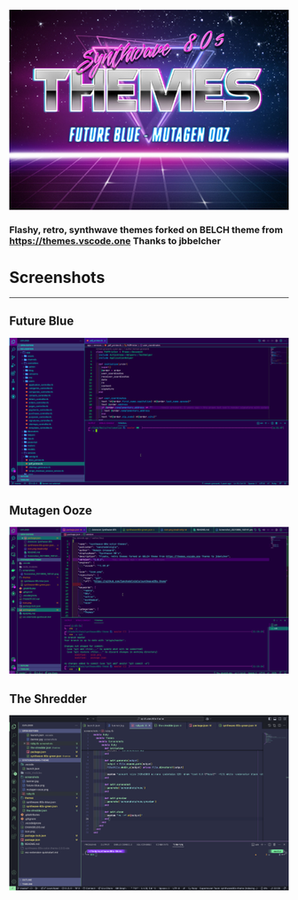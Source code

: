 ![image](https://raw.githubusercontent.com/Sanchodelniglo/synthwave80s-theme/master/screenshots/banner.jpg)

### Flashy, retro, synthwave themes forked on BELCH theme from https://themes.vscode.one Thanks to jbbelcher

# Screenshots

***

## Future Blue

![image](https://raw.githubusercontent.com/Sanchodelniglo/synthwave80s-theme/master/screenshots/future-blue.png)

## Mutagen Ooze

![image](https://raw.githubusercontent.com/Sanchodelniglo/synthwave80s-theme/master/screenshots/mutagen-ooze.png)

## The Shredder

![image](https://raw.githubusercontent.com/Sanchodelniglo/synthwave80s-theme/master/screenshots/the-shredder.png)